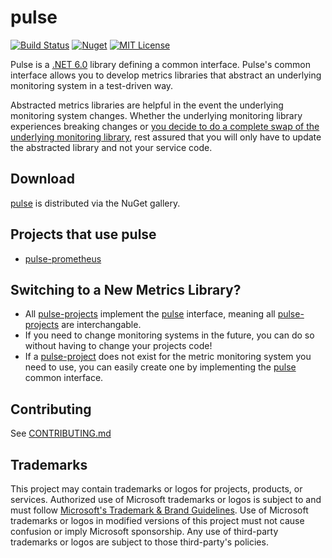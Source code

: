 # pulse
[![Build Status](https://github.com/microsoft/pulse/actions/workflows/ci.yml/ci.svg?branch=main)](https://github.com/microsoft/pulse/actions/workflows/ci.yml)
[![Nuget](https://img.shields.io/nuget/v/pulse.svg)](https://www.nuget.org/packages/pulse/)
[![MIT License](https://img.shields.io/badge/license-MIT-green.svg)](https://github.com/microsoft/pulse/blob/main/LICENSE)

Pulse is a [.NET 6.0](https://dotnet.microsoft.com/en-us/download/dotnet/6.0) library defining a common interface. Pulse's common interface allows you to develop metrics libraries that abstract an underlying monitoring system in a test-driven way.

Abstracted metrics libraries are helpful in the event the underlying monitoring system changes. Whether the underlying monitoring library experiences breaking changes or [you decide to do a complete swap of the underlying monitoring library](#switching-to-a-new-metrics-library), rest assured that you will only have to update the abstracted library and not your service code.

## Download

[pulse](https://www.nuget.org/packages/pulse/) is distributed via the NuGet gallery.

## Projects that use pulse

* [pulse-prometheus](https://github.com/microsoft/pulse-prometheus)

## Switching to a New Metrics Library?

* All [pulse-projects](#projects-that-use-pulse) implement the [pulse](#pulse) interface, meaning all [pulse-projects](#projects-that-use-pulse) are interchangable. 
* If you need to change monitoring systems in the future, you can do so without having to change your projects code!
* If a [pulse-project](#projects-that-use-pulse) does not exist for the metric monitoring system you need to use, you can easily create one by implementing the [pulse](#pulse) common interface.

## Contributing
See [CONTRIBUTING.md](CONTRIBUTING.md)

## Trademarks

This project may contain trademarks or logos for projects, products, or services. Authorized use of Microsoft 
trademarks or logos is subject to and must follow 
[Microsoft's Trademark & Brand Guidelines](https://www.microsoft.com/en-us/legal/intellectualproperty/trademarks/usage/general).
Use of Microsoft trademarks or logos in modified versions of this project must not cause confusion or imply Microsoft sponsorship.
Any use of third-party trademarks or logos are subject to those third-party's policies.
